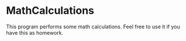 # MathCalculations
This program performs some math calculations. Feel free to use it if you have this as homework. 
